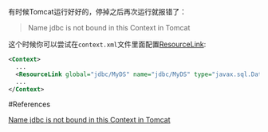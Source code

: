有时候Tomcat运行好好的，停掉之后再次运行就报错了：

> Name jdbc is not bound in this Context in Tomcat

这个时候你可以尝试在`context.xml`文件里面配置[ResourceLink](http://tomcat.apache.org/tomcat-6.0-doc/config/context.html#Resource%20Links):

```xml
<Context>
  ...
  <ResourceLink global="jdbc/MyDS" name="jdbc/MyDS" type="javax.sql.DataSource" />
  ...
</Context>
```


#References

[Name jdbc is not bound in this Context in Tomcat](http://stackoverflow.com/questions/8849461/name-jdbc-is-not-bound-in-this-context-in-tomcat)

